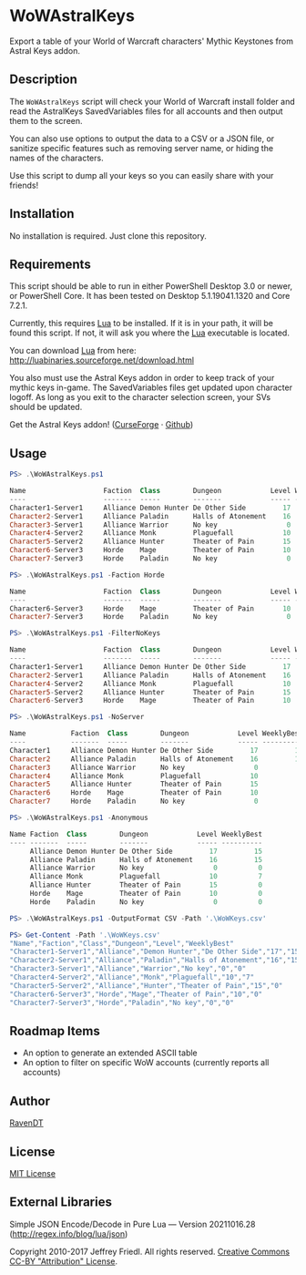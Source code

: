 # WoWAstralKeys

Export a table of your World of Warcraft characters' Mythic Keystones from Astral Keys addon.

## Description

The `WoWAstralKeys` script will check your World of Warcraft install folder and read the AstralKeys SavedVariables files for all accounts and then output them to the screen.

You can also use options to output the data to a CSV or a JSON file, or sanitize specific features such as removing server name, or hiding the names of the characters.

Use this script to dump all your keys so you can easily share with your friends!

## Installation

No installation is required.  Just clone this repository.

## Requirements

This script should be able to run in either PowerShell Desktop 3.0 or newer, or PowerShell Core.  It has been tested on Desktop 5.1.19041.1320 and Core 7.2.1.

Currently, this requires [Lua](https://www.lua.org/) to be installed.  If it is in your path, it will be found this script.  If not, it will ask you where the [Lua](https://www.lua.org/) executable is located.

You can download [Lua](https://www.lua.org/) from here: http://luabinaries.sourceforge.net/download.html

You also must use the Astral Keys addon in order to keep track of your mythic keys in-game.  The SavedVariables files get updated upon character logoff.  As long as you exit to the character selection screen, your SVs should be updated.

Get the Astral Keys addon! ([CurseForge](https://www.curseforge.com/wow/addons/astral-keys) &middot; [Github](https://github.com/astralguild/AstralKeys))

## Usage

```powershell
PS> .\WoWAstralKeys.ps1

Name                   Faction  Class        Dungeon            Level WeeklyBest
----                   -------  -----        -------            ----- ----------
Character1-Server1     Alliance Demon Hunter De Other Side         17         15
Character2-Server1     Alliance Paladin      Halls of Atonement    16         15
Character3-Server1     Alliance Warrior      No key                 0          0
Character4-Server2     Alliance Monk         Plaguefall            10          7
Character5-Server2     Alliance Hunter       Theater of Pain       15          0
Character6-Server3     Horde    Mage         Theater of Pain       10          0
Character7-Server3     Horde    Paladin      No key                 0          0
```

```powershell
PS> .\WoWAstralKeys.ps1 -Faction Horde

Name                   Faction  Class        Dungeon            Level WeeklyBest
----                   -------  -----        -------            ----- ----------
Character6-Server3     Horde    Mage         Theater of Pain       10          0
Character7-Server3     Horde    Paladin      No key                 0          0
```

```powershell
PS> .\WoWAstralKeys.ps1 -FilterNoKeys

Name                   Faction  Class        Dungeon            Level WeeklyBest
----                   -------  -----        -------            ----- ----------
Character1-Server1     Alliance Demon Hunter De Other Side         17         15
Character2-Server1     Alliance Paladin      Halls of Atonement    16         15
Character4-Server2     Alliance Monk         Plaguefall            10          7
Character5-Server2     Alliance Hunter       Theater of Pain       15          0
Character6-Server3     Horde    Mage         Theater of Pain       10          0
```

```powershell
PS> .\WoWAstralKeys.ps1 -NoServer

Name           Faction  Class        Dungeon            Level WeeklyBest
----           -------  -----        -------            ----- ----------
Character1     Alliance Demon Hunter De Other Side         17         15
Character2     Alliance Paladin      Halls of Atonement    16         15
Character3     Alliance Warrior      No key                 0          0
Character4     Alliance Monk         Plaguefall            10          7
Character5     Alliance Hunter       Theater of Pain       15          0
Character6     Horde    Mage         Theater of Pain       10          0
Character7     Horde    Paladin      No key                 0          0
```

```powershell
PS> .\WoWAstralKeys.ps1 -Anonymous

Name Faction  Class        Dungeon            Level WeeklyBest
---- -------  -----        -------            ----- ----------
     Alliance Demon Hunter De Other Side         17         15
     Alliance Paladin      Halls of Atonement    16         15
     Alliance Warrior      No key                 0          0
     Alliance Monk         Plaguefall            10          7
     Alliance Hunter       Theater of Pain       15          0
     Horde    Mage         Theater of Pain       10          0
     Horde    Paladin      No key                 0          0
```

```powershell
PS> .\WoWAstralKeys.ps1 -OutputFormat CSV -Path '.\WoWKeys.csv'

PS> Get-Content -Path '.\WoWKeys.csv'
"Name","Faction","Class","Dungeon","Level","WeeklyBest"
"Character1-Server1","Alliance","Demon Hunter","De Other Side","17","15"
"Character2-Server1","Alliance","Paladin","Halls of Atonement","16","15"
"Character3-Server1","Alliance","Warrior","No key","0","0"
"Character4-Server2","Alliance","Monk","Plaguefall","10","7"
"Character5-Server2","Alliance","Hunter","Theater of Pain","15","0"
"Character6-Server3","Horde","Mage","Theater of Pain","10","0"
"Character7-Server3","Horde","Paladin","No key","0","0"
```

## Roadmap Items

* An option to generate an extended ASCII table
* An option to filter on specific WoW accounts (currently reports all accounts)

## Author

[RavenDT](https://github.com/RavenDT)

## License

[MIT License](LICENSE)

## External Libraries

Simple JSON Encode/Decode in Pure Lua — Version 20211016.28 (http://regex.info/blog/lua/json)

Copyright 2010-2017 Jeffrey Friedl.  All rights reserved.  [Creative Commons CC-BY "Attribution" License](http://creativecommons.org/licenses/by/3.0/deed.en_US).
